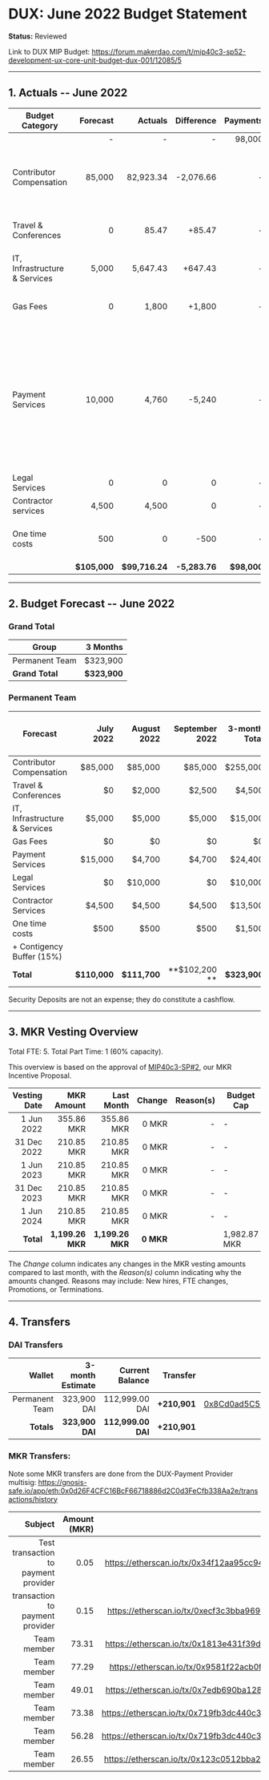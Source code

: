 # DUX: June 2022 Budget Statement

**Status:** Reviewed

Link to DUX MIP Budget: https://forum.makerdao.com/t/mip40c3-sp52-development-ux-core-unit-budget-dux-001/12085/5

---

## 1. Actuals -- June 2022

| Budget Category               |     Forecast |        Actuals |    Difference |    Payments |                                                                                                                  Comment |
| ----------------------------- | -----------: | -------------: | ------------: | ----------: | -----------------------------------------------------------------------------------------------------------------------: |
|                               |            - |              - |             - |      98,000 |                                                                                                                          |
| Contributor Compensation      |       85,000 |      82,923.34 |     -2,076.66 |           - |                                                                            Variation on estimate. No outstanding reason. |
| Travel & Conferences          |            0 |          85.47 |        +85.47 |           - |                                                                                        We allocated 500 just to be safe. |
| IT, Infrastructure & Services |        5,000 |       5,647.43 |       +647.43 |           - |                                                                                                             No comments. |
| Gas Fees                      |            0 |          1,800 |        +1,800 |           - |                                                                                Purchased ETH for gas fees and dux wallet |
| Payment Services              |       10,000 |          4,760 |        -5,240 |           - | Expected to pay a different amount because of the MKR transfer costs. See MKR transfers for full details of the expenses |
| Legal Services                |            0 |              0 |             0 |           - |                                                                                                                        - |
| Contractor services           |        4,500 |          4,500 |             0 |           - |                                                                                                                        - |
| One time costs                |          500 |              0 |          -500 |           - |                                                                                       No one time costs used this month. |
|                               | **$105,000** | **$99,716.24** | **-5,283.76** | **$98,000** |                                                                                                                        - |

---

## 2. Budget Forecast -- June 2022

### Grand Total

| Group           |     3 Months |
| --------------- | -----------: |
| Permanent Team  |     $323,900 |
| **Grand Total** | **$323,900** |

### Permanent Team

| Forecast                      |    July 2022 |  August 2022 | September 2022 | 3-month Total | MIP Budget Forecast/ CAP |
| ----------------------------- | -----------: | -----------: | -------------: | ------------: | -----------------------: |
| Contributor Compensation      |      $85,000 |      $85,000 |        $85,000 |      $255,000 |                 $275,000 |
| Travel & Conferences          |           $0 |       $2,000 |         $2,500 |        $4,500 |                  $13,500 |
| IT, Infrastructure & Services |       $5,000 |       $5,000 |         $5,000 |       $15,000 |                  $27,000 |
| Gas Fees                      |           $0 |           $0 |             $0 |            $0 |                   $3,000 |
| Payment Services              |      $15,000 |       $4,700 |         $4,700 |       $24,400 |                  $19,500 |
| Legal Services                |           $0 |      $10,000 |             $0 |       $10,000 |                  $16,500 |
| Contractor Services           |       $4,500 |       $4,500 |         $4,500 |       $13,500 |                  $45,000 |
| One time costs                |         $500 |         $500 |           $500 |        $1,500 |                  $21,000 |
| + Contigency Buffer (15%)     |              |              |                |               |                  $63,075 |
| **Total**                     | **$110,000** | **$111,700** |  **$102,200 ** |  **$323,900** |             **$483,575** |

Security Deposits are not an expense; they do constitute a cashflow.

---

## 3. MKR Vesting Overview

Total FTE: 5. Total Part Time: 1 (60% capacity).

This overview is based on the approval of [MIP40c3-SP#2](https://forum.makerdao.com/t/mip40c3-sp27-development-ux-core-unit-mkr-budget-dux-001/9777), our MKR Incentive Proposal.

| Vesting Date |       MKR Amount |       Last Month |    Change | Reason(s) | Budget Cap   |
| -----------: | ---------------: | ---------------: | --------: | --------: | ------------ |
|   1 Jun 2022 |       355.86 MKR |       355.86 MKR |     0 MKR |         - | -            |
|  31 Dec 2022 |       210.85 MKR |       210.85 MKR |     0 MKR |         - | -            |
|   1 Jun 2023 |       210.85 MKR |       210.85 MKR |     0 MKR |         - | -            |
|  31 Dec 2023 |       210.85 MKR |       210.85 MKR |     0 MKR |         - | -            |
|   1 Jun 2024 |       210.85 MKR |       210.85 MKR |     0 MKR |         - | -            |
|    **Total** | **1,199.26 MKR** | **1,199.26 MKR** | **0 MKR** |           | 1,982.87 MKR |

The _Change_ column indicates any changes in the MKR vesting amounts compared to last month, with the _Reason(s)_ column indicating why the amounts changed. Reasons may include: New hires, FTE changes, Promotions, or Terminations.

---

## 4. Transfers

### DAI Transfers

|         Wallet | 3-month Estimate |    Current Balance |    Transfer |                                                                                                                    Multi-sig Address |
| -------------: | ---------------: | -----------------: | ----------: | -----------------------------------------------------------------------------------------------------------------------------------: |
| Permanent Team |      323,900 DAI |     112,999.00 DAI | **+210,901** | [0x8Cd0ad5C55498Aacb72b6689E1da5A284C69c0C7](https://gnosis-safe.io/app/#/safes/0x8Cd0ad5C55498Aacb72b6689E1da5A284C69c0C7/balances) |
|     **Totals** |  **323,900 DAI** | **112,999.00 DAI** | **+210,901** |                                                                                                                                      |

### MKR Transfers:

Note some MKR transfers are done from the DUX-Payment Provider multisig: https://gnosis-safe.io/app/eth:0x0d26F4CFC16BcF66718886d2C0d3FeCfb338Aa2e/transactions/history

|                              Subject | Amount (MKR) |                                                                                Transaction |
| -----------------------------------: | -----------: | -----------------------------------------------------------------------------------------: |
| Test transaction to payment provider |         0.05 | https://etherscan.io/tx/0x34f12aa95cc94f640820c80626a5d075a07bc2da8620d2af9029265253ec27ab |
|      transaction to payment provider |         0.15 | https://etherscan.io/tx/0xecf3c3bba969b6c711dcf2983b9b3651f7de857deb923c84df909e962a530a94 |
|                          Team member |        73.31 | https://etherscan.io/tx/0x1813e431f39d8c9fce5e42b8b5c87e1f533596812381bb9a2b44d061a70f7b8b |
|                          Team member |        77.29 | https://etherscan.io/tx/0x9581f22acb0fafba1a3ea6cc734b8948d472a6c18b6bed3c97a5aedcad3e6658 |
|                          Team member |        49.01 | https://etherscan.io/tx/0x7edb690ba128e280bdf702100dc164b8c86fc765037889bcacee0bfb6347cb0d |
|                          Team member |        73.38 | https://etherscan.io/tx/0x719fb3dc440c38b75489e3e7222aa55bbe413dd7456b5990df502e42ab4604eb |
|                          Team member |        56.28 | https://etherscan.io/tx/0x719fb3dc440c38b75489e3e7222aa55bbe413dd7456b5990df502e42ab4604eb |
|                          Team member |        26.55 | https://etherscan.io/tx/0x123c0512bba224a9fe496d15beb97f972187494725f38c1a5c75d25667bbac5e |
